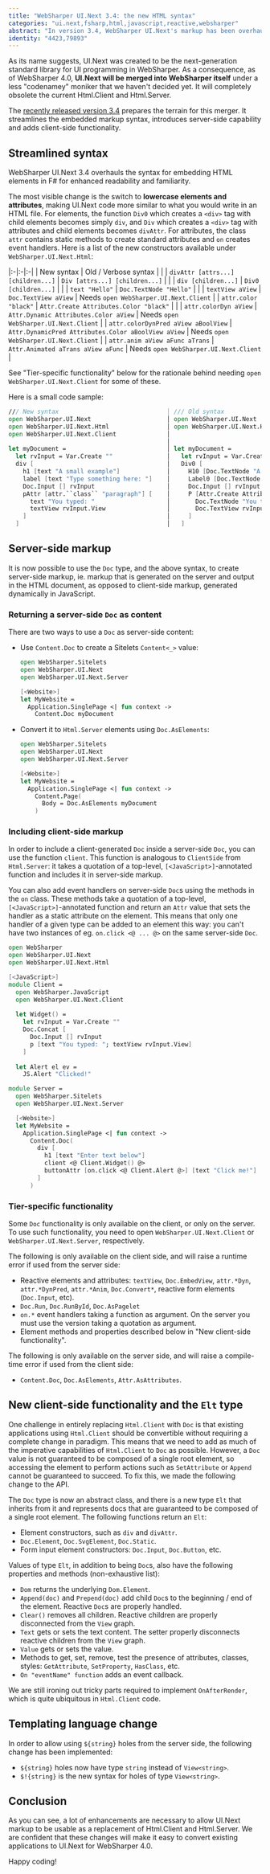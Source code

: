 ```yaml
---
title: "WebSharper UI.Next 3.4: the new HTML syntax"
categories: "ui.next,fsharp,html,javascript,reactive,websharper"
abstract: "In version 3.4, WebSharper UI.Next's markup has been overhauled in order to prepare for the upcoming merger into WebSharper in version 4.0."
identity: "4423,79893"
---
```

As its name suggests, UI.Next was created to be the next-generation standard library for UI programming in WebSharper. As a consequence, as of WebSharper 4.0, **UI.Next will be merged into WebSharper itself** under a less "codenamey" moniker that we haven't decided yet. It will completely obsolete the current Html.Client and Html.Server.

The [recently released version 3.4](http://websharper.com/blog-entry/4422/websharper-3-4-released) prepares the terrain for this merger. It streamlines the embedded markup syntax, introduces server-side capability and adds client-side functionality.

## Streamlined syntax

WebSharper UI.Next 3.4 overhauls the syntax for embedding HTML elements in F# for enhanced readability and familiarity.

The most visible change is the switch to **lowercase elements and attributes**, making UI.Next code more similar to what you would write in an HTML file. For elements, the function `Div0` which creates a `<div>` tag with child elements becomes simply `div`, and `Div` which creates a `<div>` tag with attributes and child elements becomes `divAttr`. For attributes, the class `attr` contains static methods to create standard attributes and `on` creates event handlers. Here is a list of the new constructors available under `WebSharper.UI.Next.Html`:

|:-|:-|:-|
| New syntax | Old / Verbose syntax | |
| `divAttr [attrs...] [children...]` | `Div [attrs...] [children...]` | |
| `div [children...]` | `Div0 [children...]` | |
| `text "Hello"` | `Doc.TextNode "Hello"` | |
| `textView aView` | `Doc.TextView aView` | Needs `open WebSharper.UI.Next.Client` |
| `attr.color "black"` | `Attr.Create Attributes.Color "black"` | |
| `attr.colorDyn aView` | `Attr.Dynamic Attributes.Color aView` | Needs `open WebSharper.UI.Next.Client` |
| `attr.colorDynPred aView aBoolView` | `Attr.DynamicPred Attributes.Color aBoolView aView` | Needs `open WebSharper.UI.Next.Client` |
| `attr.anim aView aFunc aTrans` | `Attr.Animated aTrans aView aFunc` | Needs `open WebSharper.UI.Next.Client` |

See "Tier-specific functionality" below for the rationale behind needing `open WebSharper.UI.Next.Client` for some of these.

Here is a small code sample:

```fsharp
/// New syntax                              │ /// Old syntax
open WebSharper.UI.Next                     │ open WebSharper.UI.Next
open WebSharper.UI.Next.Html                │ open WebSharper.UI.Next.Html
open WebSharper.UI.Next.Client              │
                                            │
let myDocument =                            │ let myDocument =
  let rvInput = Var.Create ""               │   let rvInput = Var.Create ""
  div [                                     │   Div0 [
    h1 [text "A small example"]             │     H10 [Doc.TextNode "A small example"]
    label [text "Type something here: "]    │     Label0 [Doc.TextNode "Type something here: "]
    Doc.Input [] rvInput                    │     Doc.Input [] rvInput
    pAttr [attr.``class`` "paragraph"] [    │     P [Attr.Create Attributes.Class "paragraph"] [
      text "You typed: "                    │       Doc.TextNode "You typed: "
      textView rvInput.View                 │       Doc.TextView rvInput.View
    ]                                       │     ]
  ]                                         │   ]
```

## Server-side markup

It is now possible to use the `Doc` type, and the above syntax, to create server-side markup, ie. markup that is generated on the server and output in the HTML document, as opposed to client-side markup, generated dynamically in JavaScript.

### Returning a server-side `Doc` as content

There are two ways to use a `Doc` as server-side content:

* Use `Content.Doc` to create a Sitelets `Content<_>` value:

    ```fsharp
    open WebSharper.Sitelets
    open WebSharper.UI.Next
    open WebSharper.UI.Next.Server
    
    [<Website>]
    let MyWebsite =
      Application.SinglePage <| fun context ->
        Content.Doc myDocument
    ```

* Convert it to `Html.Server` elements using `Doc.AsElements`:

    ```fsharp
    open WebSharper.Sitelets
    open WebSharper.UI.Next
    open WebSharper.UI.Next.Server
    
    [<Website>]
    let MyWebsite =
      Application.SinglePage <| fun context ->
        Content.Page(
          Body = Doc.AsElements myDocument
        )
    ```

### Including client-side markup

In order to include a client-generated `Doc` inside a server-side `Doc`, you can use the function `client`. This function is analogous to `ClientSide` from `Html.Server`: it takes a quotation of a top-level, `[<JavaScript>]`-annotated function and includes it in server-side markup.

You can also add event handlers on server-side `Doc`s using the methods in the `on` class. These methods take a quotation of a top-level, `[<JavaScript>]`-annotated function and return an `Attr` value that sets the handler as a static attribute on the element. This means that only one handler of a given type can be added to an element this way: you can't have two instances of eg. `on.click <@ ... @>` on the same server-side `Doc`.

```fsharp
open WebSharper
open WebSharper.UI.Next
open WebSharper.UI.Next.Html

[<JavaScript>]
module Client =
  open WebSharper.JavaScript
  open WebSharper.UI.Next.Client
  
  let Widget() =
    let rvInput = Var.Create ""
    Doc.Concat [
      Doc.Input [] rvInput
      p [text "You typed: "; textView rvInput.View]
    ]
    
  let Alert el ev =
    JS.Alert "Clicked!"

module Server =
  open WebSharper.Sitelets
  open WebSharper.UI.Next.Server

  [<Website>]
  let MyWebsite =
    Application.SinglePage <| fun context ->
      Content.Doc(
        div [
          h1 [text "Enter text below"]
          client <@ Client.Widget() @>
          buttonAttr [on.click <@ Client.Alert @>] [text "Click me!"]
        ]
      )
```

### Tier-specific functionality

Some `Doc` functionality is only available on the client, or only on the server. To use such functionality, you need to open `WebSharper.UI.Next.Client` or `WebSharper.UI.Next.Server`, respectively.

The following is only available on the client side, and will raise a runtime error if used from the server side:

* Reactive elements and attributes: `textView`, `Doc.EmbedView`, `attr.*Dyn`, `attr.*DynPred`, `attr.*Anim`, `Doc.Convert*`, reactive form elements (`Doc.Input`, etc).
* `Doc.Run`, `Doc.RunById`, `Doc.AsPagelet`
* `on.*` event handlers taking a function as argument. On the server you must use the version taking a quotation as argument.
* Element methods and properties described below in "New client-side functionality".

The following is only available on the server side, and will raise a compile-time error if used from the client side:

* `Content.Doc`, `Doc.AsElements`, `Attr.AsAttributes`.

## New client-side functionality and the `Elt` type

One challenge in entirely replacing `Html.Client` with `Doc` is that existing applications using `Html.Client` should be convertible without requiring a complete change in paradigm. This means that we need to add as much of the imperative capabilities of `Html.Client` to `Doc` as possible. However, a `Doc` value is not guaranteed to be composed of a single root element, so accessing the element to perform actions such as `SetAttribute` or `Append` cannot be guaranteed to succeed. To fix this, we made the following change to the API.

The `Doc` type is now an abstract class, and there is a new type `Elt` that inherits from it and represents docs that are guaranteed to be composed of a single root element. The following functions return an `Elt`:

* Element constructors, such as `div` and `divAttr`.
* `Doc.Element`, `Doc.SvgElement`, `Doc.Static`.
* Form input element constructors: `Doc.Input`, `Doc.Button`, etc.

Values of type `Elt`, in addition to being `Doc`s, also have the following properties and methods (non-exhaustive list):

* `Dom` returns the underlying `Dom.Element`.
* `Append(doc)` and `Prepend(doc)` add child `Doc`s to the beginning / end of the element. Reactive `Doc`s are properly handled.
* `Clear()` removes all children. Reactive children are properly disconnected from the `View` graph.
* `Text` gets or sets the text content. The setter properly disconnects reactive children from the `View` graph.
* `Value` gets or sets the value.
* Methods to get, set, remove, test the presence of attributes, classes, styles: `GetAttribute`, `SetProperty`, `HasClass`, etc.
* `On "eventName" function` adds an event callback.

We are still ironing out tricky parts required to implement `OnAfterRender`, which is quite ubiquitous in `Html.Client` code.

## Templating language change

In order to allow using `${string}` holes from the server side, the following change has been implemented:

* `${string}` holes now have type `string` instead of `View<string>`.
* `$!{string}` is the new syntax for holes of type `View<string>`.

## Conclusion

As you can see, a lot of enhancements are necessary to allow UI.Next markup to be usable as a replacement of Html.Client and Html.Server. We are confident that these changes will make it easy to convert existing applications to UI.Next for WebSharper 4.0.

Happy coding!